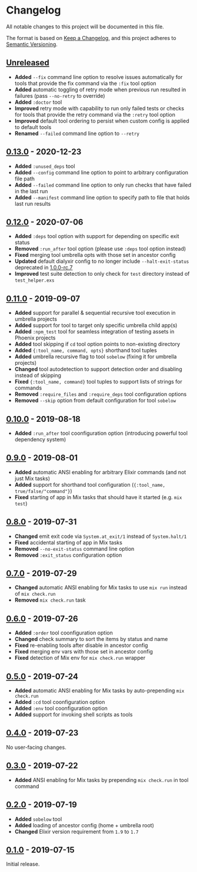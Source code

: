 # Changelog

All notable changes to this project will be documented in this file.

The format is based on [Keep a Changelog](https://keepachangelog.com/en/1.0.0/),
and this project adheres to [Semantic Versioning](https://semver.org/spec/v2.0.0.html).

## [Unreleased]

- **Added** `--fix` command line option to resolve issues automatically for tools that provide the fix command via the `:fix` tool option
- **Added** automatic toggling of retry mode when previous run resulted in failures (pass `--no-retry` to override)
- **Added** `:doctor` tool
- **Improved** retry mode with capability to run only failed tests or checks for tools that provide the retry command via the `:retry` tool option
- **Improved** default tool ordering to persist when custom config is applied to default tools
- **Renamed** `--failed` command line option to `--retry`

## [0.13.0] - 2020-12-23

- **Added** `:unused_deps` tool
- **Added** `--config` command line option to point to arbitrary configuration file path
- **Added** `--failed` command line option to only run checks that have failed in the last run
- **Added** `--manifest` command line option to specify path to file that holds last run results

## [0.12.0] - 2020-07-06

- **Added** `:deps` tool option with support for depending on specific exit status
- **Removed** `:run_after` tool option (please use `:deps` tool option instead)
- **Fixed** merging tool umbrella opts with those set in ancestor config
- **Updated** default dialyxir config to no longer include `--halt-exit-status` deprecated in
  [1.0.0-rc.7](https://github.com/jeremyjh/dialyxir/blob/master/CHANGELOG.md#100-rc7---2019-09-21)
- **Improved** test suite detection to only check for `test` directory instead of `test_helper.exs`

## [0.11.0] - 2019-09-07

- **Added** support for parallel & sequential recursive tool execution in umbrella projects
- **Added** support for tool to target only specific umbrella child app(s)
- **Added** `:npm_test` tool for seamless integration of testing assets in Phoenix projects
- **Added** tool skipping if `cd` tool option points to non-existing directory
- **Added** `{:tool_name, command, opts}` shorthand tool tuples
- **Added** umbrella recursive flag to tool `sobelow` (fixing it for umbrella projects)
- **Changed** tool autodetection to support detection order and disabling instead of skipping
- **Fixed** `{:tool_name, command}` tool tuples to support lists of strings for commands
- **Removed** `:require_files` and `:require_deps` tool configuration options
- **Removed** `--skip` option from default configuration for tool `sobelow`

## [0.10.0] - 2019-08-18

- **Added** `:run_after` tool coonfiguration option (introducing powerful tool dependency system)

## [0.9.0] - 2019-08-01

- **Added** automatic ANSI enabling for arbitrary Elixir commands (and not just Mix tasks)
- **Added** support for shorthand tool configuration (`{:tool_name, true/false/"command"}`)
- **Fixed** starting of app in Mix tasks that should have it started (e.g. `mix test`)

## [0.8.0] - 2019-07-31

- **Changed** emit exit code via `System.at_exit/1` instead of `System.halt/1`
- **Fixed** accidental starting of app in Mix tasks
- **Removed** `--no-exit-status` command line option
- **Removed** `:exit_status` configuration option

## [0.7.0] - 2019-07-29

- **Changed** automatic ANSI enabling for Mix tasks to use `mix run` instead of `mix check.run`
- **Removed** `mix check.run` task

## [0.6.0] - 2019-07-26

- **Added** `:order` tool coonfiguration option
- **Changed** check summary to sort the items by status and name
- **Fixed** re-enabling tools after disable in ancestor config
- **Fixed** merging env vars with those set in ancestor config
- **Fixed** detection of Mix env for `mix check.run` wrapper

## [0.5.0] - 2019-07-24

- **Added** automatic ANSI enabling for Mix tasks by auto-prepending `mix check.run`
- **Added** `:cd` tool coonfiguration option
- **Added** `:env` tool coonfiguration option
- **Added** support for invoking shell scripts as tools

## [0.4.0] - 2019-07-23

No user-facing changes.

## [0.3.0] - 2019-07-22

- **Added** ANSI enabling for Mix tasks by prepending `mix check.run` in tool command

## [0.2.0] - 2019-07-19

- **Added** `sobelow` tool
- **Added** loading of ancestor config (home + umbrella root)
- **Changed** Elixir version requirement from `1.9` to `1.7`

## [0.1.0] - 2019-07-15

Initial release.

[Unreleased]: https://github.com/karolsluszniak/ex_check/compare/v0.13.0...HEAD
[0.13.0]: https://github.com/karolsluszniak/ex_check/compare/v0.12.0...v0.13.0
[0.12.0]: https://github.com/karolsluszniak/ex_check/compare/v0.11.0...v0.12.0
[0.11.0]: https://github.com/karolsluszniak/ex_check/compare/v0.10.0...v0.11.0
[0.10.0]: https://github.com/karolsluszniak/ex_check/compare/v0.9.0...v0.10.0
[0.9.0]: https://github.com/karolsluszniak/ex_check/compare/v0.8.0...v0.9.0
[0.8.0]: https://github.com/karolsluszniak/ex_check/compare/v0.7.0...v0.8.0
[0.7.0]: https://github.com/karolsluszniak/ex_check/compare/v0.6.0...v0.7.0
[0.6.0]: https://github.com/karolsluszniak/ex_check/compare/v0.5.0...v0.6.0
[0.5.0]: https://github.com/karolsluszniak/ex_check/compare/v0.4.0...v0.5.0
[0.4.0]: https://github.com/karolsluszniak/ex_check/compare/v0.3.0...v0.4.0
[0.3.0]: https://github.com/karolsluszniak/ex_check/compare/v0.2.0...v0.3.0
[0.2.0]: https://github.com/karolsluszniak/ex_check/compare/v0.1.0...v0.2.0
[0.1.0]: https://github.com/karolsluszniak/ex_check/releases/tag/v0.1.0
